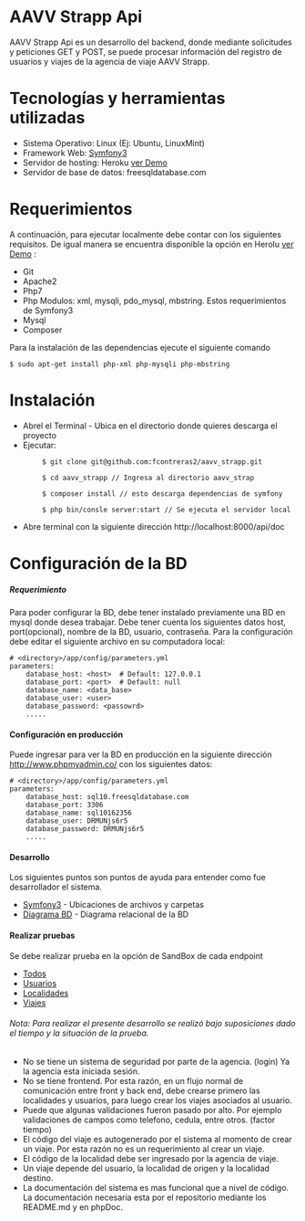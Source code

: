 # AAVV Strapp Api

AAVV Strapp Api es un desarrollo del backend, donde  mediante solicitudes y peticiones GET y POST, se puede procesar información del registro de usuarios y viajes de la agencia de viaje AAVV Strapp. 

# Tecnologías y herramientas utilizadas

  - Sistema Operativo: Linux (Ej: Ubuntu, LinuxMint)
  - Framework Web: [Symfony3](https://symfony.com)
  - Servidor de hosting: Heroku [ver Demo](https://aavvstrapp.herokuapp.com/api/doc)
  - Servidor de base de datos: freesqldatabase.com
  
# Requerimientos
A continuación, para ejecutar localmente debe contar con los siguientes requisitos. De igual manera se encuentra disponible la opción en Herolu [ver Demo](https://aavvstrapp.herokuapp.com/api/doc) :
  - Git
  - Apache2
  - Php7
  - Php Modulos: xml, mysqli, pdo_mysql, mbstring. Estos requerimientos de Symfony3
  - Mysql 
  - Composer 

Para la instalación de las dependencias ejecute el siguiente comando
```
$ sudo apt-get install php-xml php-mysqli php-mbstring
```
# Instalación

  - Abrel el Terminal - Ubica en el directorio donde quieres descarga el proyecto
  - Ejecutar: 
```
        $ git clone git@github.com:fcontreras2/aavv_strapp.git 
```
```
        $ cd aavv_strapp // Ingresa al directorio aavv_strap
```
```
        $ composer install // esto descarga dependencias de symfony
```
```
        $ php bin/consle server:start // Se ejecuta el servidor local 
```
  - Abre terminal con la siguiente dirección http://localhost:8000/api/doc
  
# Configuración de la BD

##### Requerimiento
Para poder configurar la BD, debe tener instalado previamente una BD en mysql donde desea trabajar. Debe tener cuenta los siguientes datos host, port(opcional), nombre de la BD, usuario, contraseña. Para la configuración debe editar el siguiente archivo en su computadora local:
```
# <directory>/app/config/parameters.yml
parameters:
    database_host: <host>  # Default: 127.0.0.1
    database_port: <port>  # Default: null
    database_name: <data_base> 
    database_user: <user>
    database_password: <passowrd>
    .....
```

#### Configuración en producción

Puede ingresar para ver la BD en producción en la siguiente dirección http://www.phpmyadmin.co/ con los siguientes datos:
```
# <directory>/app/config/parameters.yml
parameters:
    database_host: sql10.freesqldatabase.com
    database_port: 3306
    database_name: sql10162356
    database_user: DRMUNjs6r5
    database_password: DRMUNjs6r5
    .....
```
#### Desarrollo
Los siguientes puntos son puntos de ayuda para entender como fue desarrollador el sistema.

* [Symfony3](https://github.com/fcontreras2/aavv_strapp/tree/master/src/AAVVStrapp/ApiBundle/Resources/config/doc/Symfony.md) - Ubicaciones de archivos y carpetas
* [Diagrama BD](https://github.com/fcontreras2/aavv_strapp/tree/master/src/AAVVStrapp/ApiBundle/Resources/config/doc/BD.png) - Diagrama relacional de la BD  

#### Realizar pruebas

Se debe realizar prueba en la opción de SandBox de cada endpoint

- [Todos](https://aavvstrapp.herokuapp.com/api/doc)
- [Usuarios](https://aavvstrapp.herokuapp.com/api/doc/user)
- [Localidades](https://aavvstrapp.herokuapp.com/api/doc/location)
- [Viajes](https://aavvstrapp.herokuapp.com/api/doc/travel)

###### Nota: Para realizar el presente desarrollo se realizó bajo suposiciones dado el tiempo y la situación de la prueba.
- No se tiene un sistema de seguridad por parte de la agencia. (login) Ya la agencia esta iniciada sesión.
- No se tiene frontend. Por esta razón, en un flujo normal de comunicación entre front y back end, debe crearse primero las localidades y usuarios, para luego crear los viajes asociados al usuario.
- Puede que algunas validaciones fueron pasado por alto. Por ejemplo validaciones de campos como telefono, cedula, entre otros. (factor tiempo)
- El código del viaje es autogenerado por el sistema al momento de crear un viaje. Por esta razón no es un requerimiento al crear un viaje.
- El código de la localidad debe ser ingresado por la agencia de viaje.
- Un viaje depende del usuario, la localidad de origen y la localidad destino.
- La documentación del sistema es mas funcional que a nivel de código. La documentación necesaria esta por el repositorio mediante los README.md y en phpDoc.
 

